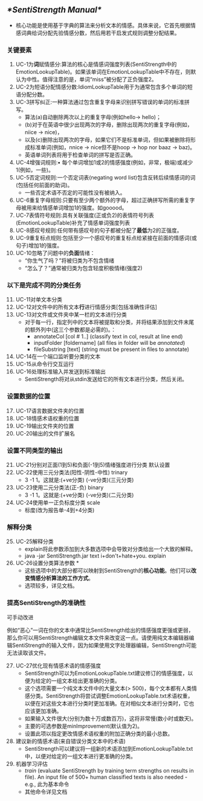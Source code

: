 ## ***\*SentiStrength Manual\****

* 核心功能是使用基于字典的算法来分析文本的情感。具体来说，它首先根据情感词典给词分配先验情感分数，然后用若干启发式规则调整分配结果。

### 关键要素

1. UC-1为**词**赋情感分:算法的核心是情感词强度列表(SentiStrength中的EmotionLookupTable)。如果该单词在EmotionLookupTable中不存在，则默认为中性。值得注意的是，单词“miss”被分配了正负强度2。
2. UC-2为短语分配情感分数:IdiomLookupTable用于为通常包含多个单词的短语分配分数。
3. UC-3拼写纠正:一种算法通过包含重复字母来识别拼写错误的单词的标准拼写。
   * 算法(a)自动删除两次以上的重复字母(例如hello-> hello)；
   * (b)对于在英语中很少出现两次的字母，删除出现两次的重复字母(例如，niice -> nice)，
   * 以及(c)删除出现两次的字母，如果它们不是标准单词，但如果被删除将形成标准单词(例如，nnice -> nice但不是hoop -> hop nor baaz -> baz)。
   * 英语单词列表将用于检查单词的拼写是否正确。
4. UC-4增强词规则:• 每个单词增加1或2的情感强度(例如，非常，极端)或减少1(例如，一些)。
5. UC-5否定词规则:一个否定词表(negating word list)包含反转后续情感词的词(包括任何前面的助词)。
   * 一些否定术语不否定的可能性没有被纳入。
6. UC-6重复字母规则:只要有至少两个额外的字母，超过正确拼写所需的重复字母被用来给情感单词增加1的强度。如gooood。
7. UC-7表情符号规则:具有关联强度(正或负2)的表情符号列表(EmotionLookupTable)补充了情感单词强度列表
8. UC-8感叹号规则:任何带有感叹号的句子都被分配了**最低**为2的正强度。
9. UC-9重复标点规则:包括至少一个感叹号的重复标点给紧接在前面的情感词(或句子)增加1的强度。
10. UC-10忽略了问题中的**负面**情绪：
    * “你生气了吗？”将被归类为不包含情绪
    * “怎么了？”通常被归类为包含轻度积极情绪(强度2)

### 以下是完成不同的分类任务

11. UC-11对单文本分类
12. UC-12对文件中的所有文本**行**进行情感分类[包括准确性评估]
13. UC-13对文件或文件夹中某一栏的文本进行分类
    * 对于每一行，指定列中的文本将被提取和分类，并将结果添加到文件末尾的额外列中(这三个参数都是必需的)。：
      * annotateCol [col # 1..] (classify text in col, result at line end)
      * inputFolder [foldername] (all files in folder will be *annotated*)
      * fileSubstring [text] (string must be present in files to annotate)
14. UC-14在一个端口监听要分类的文本
15. UC-15从命令行交互运行
16. UC-16处理标准输入并发送到标准输出
    * SentiStrength将对从stdin发送给它的所有文本进行分类，然后关闭。

### 设置数据的位置

17. UC-17语言数据文件夹的位置
18. UC-18情感术语权重的位置
19. UC-19输出文件夹的位置
20. UC-20输出的文件扩展名

### 设置不同类型的输出

21. UC-21分别对正面(1到5)和负面(-1到5)情绪强度进行分类  默认设置
22. UC-22使用三元分类法(阳性-阴性-中性)  trinary
    * 3 -1 1。这就是:(+ve分类) (-ve分类)(三元分类)
23. UC-23使用二元分类法(正-负)  binary
    * 3 -1 1。这就是:(+ve分类) (-ve分类)(二元分类)
24. UC-24使用单一正负标度分类  scale
    * 标度(改为报告单-4到+4分类)

### 解释分类

25. UC-25解释分类
    * explain将此参数添加到大多数选项中会导致对分类给出一个大致的解释。
    * java -jar SentiStrength.jar text i+don't+hate+you. explain
26. UC-26设置分类算法参数 *
    * 这些选项中的大部分都可以映射到SentiStrength的**核心功能**。他们可以**改变情感分析算法的工作方式**。
    * 选项较多，详见文档。

### 提高SentiStrength的准确性

可手动改进

例如“恶心”一词在你的文本中通常比SentiStrength给出的情感强度更强或更弱，那么你可以用SentiStrength编辑文本文件来改变这一点。请使用纯文本编辑器编辑SentiStrength的输入文件，因为如果使用文字处理器编辑，SentiStrength可能无法读取该文件。

27. UC-27优化现有情感术语的情感强度
    * SentiStrength可以为EmotionLookupTable.txt建议修订的情感强度，以便为给定的一组文本给出更准确的分类。
    * 这个选项需要一个纯文本文件中的大量文本(> 500)，每个文本都有人类情感分类。SentiStrength将尝试调整EmotionLookupTable.txt术语权重，以便在对这些文本进行分类时更加准确。在对相似文本进行分类时，它也应该更加准确。
    * 如果输入文件很大(分别为数十万或数百万)，这将非常慢(数小时或数天)。
    * 主要的可选参数是minImprovement(默认值为2)。
    * 设置此项以指定更改情感术语权重的附加正确分类的最小总数。
28. 建议新的情感术语(来自错误分类文本中的术语)
    * SentiStrength可以建议将一组新的术语添加到EmotionLookupTable.txt中，以便对给定的一组文本进行更准确的分类。
29. 机器学习评估
    * *train* (evaluate SentiStrength by training term strengths on results in file). An input file of 500+ human classified texts is also needed - e.g.,  此为基本命令
    * 其他命令详见文档